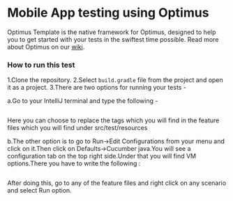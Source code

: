 # Mobile App testing using Optimus

Optimus Template is the native framework for Optimus, designed to help you
to get started with your tests in the swiftest time possible. Read more about Optimus on our [wiki](https://github.com/testvagrant/optimusTemplate/wiki).

### How to run this test
1.Clone the repository.
2.Select ```build.gradle``` file from the project and open it as a project.
3.There are two options for running your tests -

a.Go to your IntelliJ terminal and type the following -
  ```gradle clean build runFragmentation -DtestFeed="paytm" -Dtags=@paytm-mobile-recharge
  ```
  Here you can choose to replace the tags which you will find in the feature
  files which you will find under src/test/resources

b.The other option is to go to Run->Edit Configurations from your menu and
  click on it.Then click on Defaults->Cucumber java.You will see a configuration
  tab on the top right side.Under that you will find VM options.There you have
  to write the following :
  ```-DtestFeed=paytm -DrunMode=Fragmentation
  ```
  After doing this, go to any of the feature files and right click on any
  scenario and select Run option.


  
